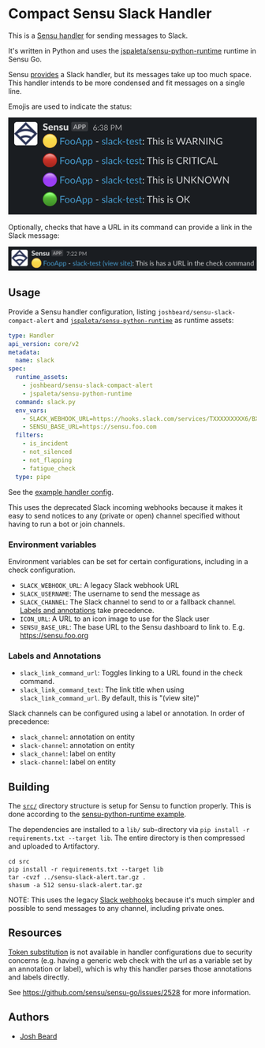# Compact Sensu Slack Handler

This is a [Sensu handler](https://docs.sensu.io/sensu-go/latest/observability-pipeline/observe-process/handlers/) for sending messages to Slack.

It's written in Python and uses the [jspaleta/sensu-python-runtime](https://bonsai.sensu.io/assets/jspaleta/sensu-python-runtime) runtime in Sensu Go.

Sensu [provides](https://bonsai.sensu.io/assets/sensu/sensu-slack-handler) a Slack handler, but its messages take up too much space. This handler intends to be more condensed and fit messages on a single line.

Emojis are used to indicate the status:

![Screenshot showing Slack output](https://raw.githubusercontent.com/joshbeard/sensu-slack-compact-alert/master/docs/screenshot1.png)

Optionally, checks that have a URL in its command can provide a link in the
Slack message:

![Screenshot showing link to url in check command](https://raw.githubusercontent.com/joshbeard/sensu-slack-compact-alert/master/docs/screenshot2.png)

## Usage

Provide a Sensu handler configuration, listing `joshbeard/sensu-slack-compact-alert` and [`jspaleta/sensu-python-runtime`](https://bonsai.sensu.io/assets/jspaleta/sensu-python-runtime) as runtime assets:

```yaml
type: Handler
api_version: core/v2
metadata:
  name: slack
spec:
  runtime_assets:
    - joshbeard/sensu-slack-compact-alert
    - jspaleta/sensu-python-runtime
  command: slack.py
  env_vars:
    - SLACK_WEBHOOK_URL=https://hooks.slack.com/services/TXXXXXXXXX6/BXXXXXXXE/PXXXXXXXXXXXXXXXXXXXXXZH
    - SENSU_BASE_URL=https://sensu.foo.com
  filters:
    - is_incident
    - not_silenced
    - not_flapping
    - fatigue_check
  type: pipe
```

See the [example handler config](https://github.com/joshbeard/sensu-slack-compact-alert/tree/master/example/handler-slack.yml).

This uses the deprecated Slack incoming webhooks because it makes it easy to
send notices to any (private or open) channel specified without having to run a
bot or join channels.

### Environment variables

Environment variables can be set for certain configurations, including in a check configuration.

* `SLACK_WEBHOOK_URL`: A legacy Slack webhook URL
* `SLACK_USERNAME`: The username to send the message as
* `SLACK_CHANNEL`:  The Slack channel to send to or a fallback channel.
  [Labels and annotations](#labels-and-annotations) take precedence.
* `ICON_URL`: A URL to an icon image to use for the Slack user
* `SENSU_BASE_URL`:  The base URL to the Sensu dashboard to link to. E.g. https://sensu.foo.org

### Labels and Annotations

* `slack_link_command_url`: Toggles linking to a URL found in the check command.
* `slack_link_command_text`: The link title when using `slack_link_command_url`. By default,
  this is "(view site)"

Slack channels can be configured using a label or annotation.  In order of precedence:

* `slack_channel`: annotation on entity
* `slack-channel`: annotation on entity
* `slack_channel`: label on entity
* `slack-channel`: label on entity

## Building

The [`src/`](src) directory structure is setup for Sensu to function properly. This is done according to the [sensu-python-runtime example](https://github.com/jspaleta/sensu-python-runtime).

The dependencies are installed to a `lib/` sub-directory via `pip install -r requirements.txt --target lib`. The entire directory is then compressed and uploaded to Artifactory.

```shell
cd src
pip install -r requirements.txt --target lib
tar -cvzf ../sensu-slack-alert.tar.gz .
shasum -a 512 sensu-slack-alert.tar.gz
```

NOTE: This uses the legacy [Slack webhooks](https://api.slack.com/legacy/custom-integrations)
because it's much simpler and possible to send messages to any channel, including private ones.

## Resources

[Token substitution](https://docs.sensu.io/sensu-go/latest/observability-pipeline/observe-schedule/checks/#check-token-substitution) is not available in handler configurations due to security concerns (e.g. having a generic web check with the url as
a variable set by an annotation or label), which is why this handler parses those annotations and labels directly.

See <https://github.com/sensu/sensu-go/issues/2528> for more information.

## Authors

* [Josh Beard](https://joshbeard.me)
